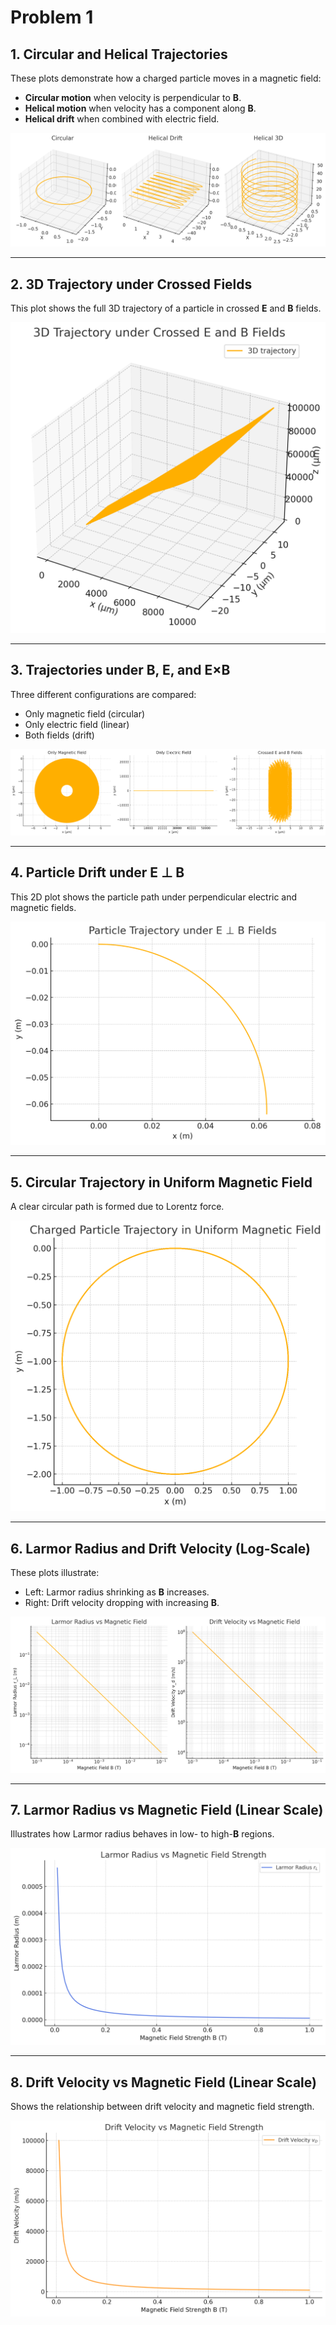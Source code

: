 # Problem 1

## 1. Circular and Helical Trajectories
These plots demonstrate how a charged particle moves in a magnetic field:  
- **Circular motion** when velocity is perpendicular to **B**.  
- **Helical motion** when velocity has a component along **B**.  
- **Helical drift** when combined with electric field.

![Plot4.1.5](../../_pics/plot4.1.5.png)

---

## 2. 3D Trajectory under Crossed Fields
This plot shows the full 3D trajectory of a particle in crossed **E** and **B** fields.

![Plot4.1.2](../../_pics/plot4.1.2.png)

---

## 3. Trajectories under B, E, and E×B

Three different configurations are compared:
- Only magnetic field (circular)
- Only electric field (linear)
- Both fields (drift)

![Plot4.1.1](../../_pics/plot4.1.1.png)

---

## 4. Particle Drift under E ⊥ B
This 2D plot shows the particle path under perpendicular electric and magnetic fields.

![Plot4.1.3](../../_pics/plot4.1.3.png)

---

## 5. Circular Trajectory in Uniform Magnetic Field
A clear circular path is formed due to Lorentz force.

![Plot4.1.4](../../_pics/plot4.1.4.png)

---

## 6. Larmor Radius and Drift Velocity (Log-Scale)

These plots illustrate:  
- Left: Larmor radius shrinking as **B** increases.  
- Right: Drift velocity dropping with increasing **B**.

![Plot4.1.6](../../_pics/plot4.1.6.png)

---

## 7. Larmor Radius vs Magnetic Field (Linear Scale)
Illustrates how Larmor radius behaves in low- to high-**B** regions.

![Plot4.1.7](../../_pics/plot4.1.7.png)

---

## 8. Drift Velocity vs Magnetic Field (Linear Scale)
Shows the relationship between drift velocity and magnetic field strength.

![Plot4.1.8](../../_pics/plot4.1.8.png)
